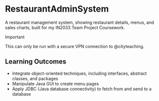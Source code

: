 # RestaurantAdminSystem
A restaurant management system, showing restaurant details, menus, and sales charts, built for my IN2033 Team Project Coursework.

> [!IMPORTANT]
> This can only be run with a secure VPN connection to @cityteaching.

## Learning Outcomes
* Integrate object-oriented techniques, including interfaces, abstract classes, and packages
* Manipulate Java GUI to create menu pages
* Apply JDBC (Java database connectivity) to fetch from and send to a database
